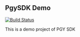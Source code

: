 ## PgySDK Demo

[![Build Status](https://travis-ci.org/ShengtaoLei/sdkdemo.svg?branch=master)](https://travis-ci.org/ShengtaoLei/sdkdemo)

This is a demo project of PGY SDK



